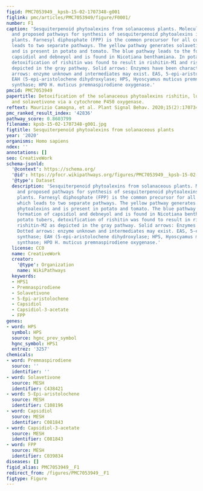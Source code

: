 ```yaml
---
figid: PMC7053949__kpsb-15-02-1707348-g001
figlink: pmc/articles/PMC7053949/figure/F0001/
number: F1
caption: 'Sesquiterpenoid phytoalexins from solanaceous plants. Molecular structures
  and proposed pathways for synthesis of sesquiterpenoid phytoalexins in solanaceous
  plants. Farnesyl diphosphate (FPP) is the common precursor for all compounds, which
  leads to two separate pathways. The yellow pathway generates solavetivone-type phytoalexins
  and is present in potato and tomato. The blue pathway leads to the formation of
  capsidiol and debneyol and is found in Nicotiana benthamiana. In potato tubers,
  detoxification of rishitin was found to result in rishitin-M1 and rishitin-M2 as
  depicted in the gray pathway. Solid arrows: Enzymes have been characterized. Dotted
  arrows: enzyme unknown and intermediates may exist. EAS, 5-epi-aristolochene synthase;
  EAH (5-epi-aristolochene dihydroxylase; HPS, Hyoscyamus muticus premnaspirodiene
  synthase; HPO H. muticus premnaspirodiene oxygenase.'
pmcid: PMC7053949
papertitle: Detoxification of the solanaceous phytoalexins rishitin, lubimin, oxylubimin
  and solavetivone via a cytochrome P450 oxygenase.
reftext: Maurizio Camagna, et al. Plant Signal Behav. 2020;15(2):1707348.
pmc_ranked_result_index: '42836'
pathway_score: 0.8603799
filename: kpsb-15-02-1707348-g001.jpg
figtitle: Sesquiterpenoid phytoalexins from solanaceous plants
year: '2020'
organisms: Homo sapiens
ndex: ''
annotations: []
seo: CreativeWork
schema-jsonld:
  '@context': https://schema.org/
  '@id': https://pfocr.wikipathways.org/figures/PMC7053949__kpsb-15-02-1707348-g001.html
  '@type': Dataset
  description: 'Sesquiterpenoid phytoalexins from solanaceous plants. Molecular structures
    and proposed pathways for synthesis of sesquiterpenoid phytoalexins in solanaceous
    plants. Farnesyl diphosphate (FPP) is the common precursor for all compounds,
    which leads to two separate pathways. The yellow pathway generates solavetivone-type
    phytoalexins and is present in potato and tomato. The blue pathway leads to the
    formation of capsidiol and debneyol and is found in Nicotiana benthamiana. In
    potato tubers, detoxification of rishitin was found to result in rishitin-M1 and
    rishitin-M2 as depicted in the gray pathway. Solid arrows: Enzymes have been characterized.
    Dotted arrows: enzyme unknown and intermediates may exist. EAS, 5-epi-aristolochene
    synthase; EAH (5-epi-aristolochene dihydroxylase; HPS, Hyoscyamus muticus premnaspirodiene
    synthase; HPO H. muticus premnaspirodiene oxygenase.'
  license: CC0
  name: CreativeWork
  creator:
    '@type': Organization
    name: WikiPathways
  keywords:
  - HPS1
  - Premnaspirodiene
  - Solavetivone
  - 5-Epi-aristolochene
  - Capsidiol
  - Capsidiol-3-acetate
  - FPP
genes:
- word: HPS
  symbol: HPS
  source: hgnc_prev_symbol
  hgnc_symbol: HPS1
  entrez: '3257'
chemicals:
- word: Premnaspirodiene
  source: ''
  identifier: ''
- word: Solavetivone
  source: MESH
  identifier: C438421
- word: 5-Epi-aristolochene
  source: MESH
  identifier: C108196
- word: Capsidiol
  source: MESH
  identifier: C081843
- word: Capsidiol-3-acetate
  source: MESH
  identifier: C081843
- word: FPP
  source: MESH
  identifier: C039834
diseases: []
figid_alias: PMC7053949__F1
redirect_from: /figures/PMC7053949__F1
figtype: Figure
---
```

